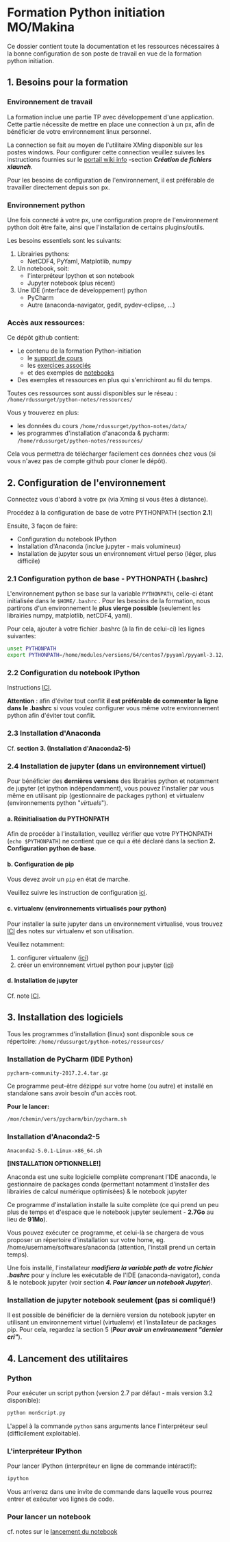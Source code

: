 # Formation Python initiation MO/Makina

Ce dossier contient toute la documentation et les ressources nécessaires à la bonne configuration de son poste de travail en vue de la formation python initiation.

## 1. Besoins pour la formation

### Environnement de travail

La formation inclue une partie TP avec développement d'une application. Cette partie nécessite de mettre en place une connection à un px, afin de bénéficier de votre environnement linux personnel.

La connection se fait au moyen de l'utilitaire XMing disponible sur les postes windows. Pour configurer cette connection veuillez suivres les instructions fournies sur le [portail wiki info](https://wikiinfo.mercator-ocean.fr/dokuwiki/doku.php?id=user:4windows:1logiciels:xming&s[]=xming) -section ***Création de fichiers xlaunch***.

Pour les besoins de configuration de l'environnement, il est préférable de travailler directement depuis son px.

### Environnement python
Une fois connecté à votre px, une configuration propre de l'environnement python doit être faite, ainsi que l'installation de certains plugins/outils.

Les besoins essentiels sont les suivants:
1. Librairies pythons:
   * NetCDF4, PyYaml, Matplotlib, numpy
2. Un notebook, soit:
   * l'interpréteur Ipython et son notebook
   * Jupyter notebook (plus récent)
4. Une IDE (interface de développement) python
   * PyCharm
   * Autre (anaconda-navigator, gedit, pydev-eclipse,  ...)
   
### Accès aux ressources:

Ce dépôt github contient:
* Le contenu de la formation Python-initiation
  * le [support de cours](https://github.com/mercator-ocean/python-notes/tree/master/suppots/makina)
  * les [exercices associés](https://github.com/mercator-ocean/python-notes/tree/master/exercices/makina)
  * et des exemples de [notebooks](https://github.com/mercator-ocean/python-notes/tree/master/notebooks/makina)
* Des exemples et ressources en plus qui s'enrichiront au fil du temps.

Toutes ces ressources sont aussi disponibles sur le réseau : ```/home/rdussurget/python-notes/ressources/```

Vous y trouverez en plus:
* les données du cours ```/home/rdussurget/python-notes/data/```
* les programmes d'installation d'anaconda & pycharm: ```/home/rdussurget/python-notes/ressources/```

Cela vous permettra de télécharger facilement ces données chez vous (si vous n'avez pas de compte github pour cloner le dépôt).

## 2. Configuration de l'environnement

Connectez vous d'abord à votre px (via Xming si vous êtes à distance).

Procédez à la configuration de base de votre PYTHONPATH (section **2.1**)

Ensuite, 3 façon de faire:
* Configuration du notebook IPython
* Installation d'Anaconda (inclue jupyter - mais volumineux)
* Installation de jupyter sous un environnement virtuel perso (léger, plus difficile)

### 2.1 Configuration python de base - PYTHONPATH (.bashrc)

L'environnement python se base sur la variable ```PYTHONPATH```, celle-ci étant initialisée dans le ```$HOME/.bashrc``` . Pour les besoins de la formation, nous partirons d'un environnement le **plus vierge possible** (seulement les librairies numpy, matplotlib, netCDF4, yaml).

Pour cela, ajouter à votre fichier .bashrc (à la fin de celui-ci) les lignes suivantes:

```sh
unset PYTHONPATH
export PYTHONPATH=/home/modules/versions/64/centos7/pyyaml/pyyaml-3.12/lib64/python2.7/site-packages:/home/modules/versions/64/centos7/netcdf4python/netcdf4python-1.0.7_gnu4.8.2/lib64/python2.7/site-packages:/home/modules/versions/64/centos7/matplotlib/matplotlib-2.0.0_gnu4.8.2/lib64/python2.7/site-packages:/home/modules/versions/64/centos7/numpy/numpy-1.9.1_gnu4.8.2/lib64/python2.7/site-packages
```


### 2.2 Configuration du notebook IPython

Instructions [ICI](https://github.com/mercator-ocean/python-notes/blob/master/iPython-notebook.md).

**Attention** : afin d'éviter tout conflit __il est préférable de commenter la ligne dans le **.bashrc**__ si vous voulez configurer vous même votre environnement python afin d'éviter tout conflit.

### 2.3 Installation d'Anaconda

Cf. **section 3. (Installation d'Anaconda2-5)**

### 2.4 Installation de jupyter (dans un environnement virtuel)

Pour bénéficier des __dernières versions__ des librairies python et notamment de jupyter (et ipython indépendamment), vous pouvez l'installer par vous même en utilisant pip (gestionnaire de packages python) et virtualenv (environnements python "*virtuels*").

#### a. Réinitialisation du PYTHONPATH

Afin de procéder à l'installation, veuillez vérifier que votre PYTHONPATH (```echo $PYTHONPATH```) ne contient que ce qui a été déclaré dans la section **2. Configuration python de base**.

#### b. Configuration de pip

Vous devez avoir un ```pip``` en état de marche.

Veuillez suivre les instruction de configuration [ici](https://github.com/mercator-ocean/python-notes/blob/master/pip-config.md).


#### c. virtualenv (environnements virtualisés pour python)

Pour installer la suite jupyter dans un environnement virtualisé, vous trouvez [ICI](https://github.com/mercator-ocean/python-notes/blob/master/virtualenv.md#cr%C3%A9ation-dun-environnement-virtuel) des notes sur virtualenv et son utilisation.

Veuillez notamment:
1. configurer virtualenv ([ici](https://github.com/mercator-ocean/python-notes/blob/master/virtualenv.md#configuration-et-d%C3%A9claration-du-wrapper))
2. créer un environnement virtuel python pour jupyter ([ici](https://github.com/mercator-ocean/python-notes/blob/master/virtualenv.md#cr%C3%A9ation-dun-environnement-virtuel))

#### d. Installation de jupyter

Cf. note [ICI](https://github.com/mercator-ocean/python-notes/blob/master/jupyter-install.md).


## 3. Installation des logiciels

Tous les programmes d'installation (linux) sont disponible sous ce répertoire:
```/home/rdussurget/python-notes/ressources/```

### Installation de PyCharm (IDE Python)
```pycharm-community-2017.2.4.tar.gz```

Ce programme peut-être dézippé sur votre home (ou autre) et installé en standalone sans avoir besoin d'un accès root.

__Pour le lancer:__
```sh
/mon/chemin/vers/pycharm/bin/pycharm.sh
```

### Installation d'Anaconda2-5
```Anaconda2-5.0.1-Linux-x86_64.sh```

**[INSTALLATION OPTIONNELLE!]**

Anaconda est une suite logicielle complète comprenant l'IDE anaconda, le gestionnaire de packages conda (permettant notamment d'installer des librairies de calcul numérique optimisées) & le notebook jupyter

Ce programme d'installation installe la suite complète (ce qui prend un peu plus de temps et d'espace que le notebook jupyter seulement - **2.7Go** au lieu de **91Mo**).

Vous pouvez exécuter ce programme, et celui-là se chargera de vous proposer un répertoire d'installation sur votre home, eg. /home/username/softwares/anaconda (attention, l'install prend un certain temps).

Une fois installé, l'installateur ***modifiera la variable path de votre fichier .bashrc*** pour y inclure les exécutable de l'IDE (anaconda-navigator), conda & le notebook jupyter (voir section ***4. Pour lancer un notebook Jupyter***).

### Installation de jupyter notebook seulement (pas si comliqué!)

Il est possible de bénéficier de la dernière version du notebook jupyter en utilisant un environnement virtuel (virtualenv) et l'installateur de packages pip. Pour cela, regardez la section 5 (***Pour avoir un environnement "dernier cri"***).


## 4. Lancement des utilitaires

### Python

Pour exécuter un script python (version 2.7 par défaut - mais version 3.2 disponible):

```sh
python monScript.py
```

L'appel à la commande ```python``` sans arguments lance l'interpréteur seul (difficilement exploitable).

### L'interpréteur IPython

Pour lancer IPython (interpréteur en ligne de commande intéractif):

```sh
ipython
```
Vous arriverez dans une invite de commande dans laquelle vous pourrez entrer et exécuter vos lignes de code.

### Pour lancer un notebook

cf. notes sur le [lancement du notebook](https://github.com/mercator-ocean/python-notes/blob/master/python-notes/pip-config.md)







